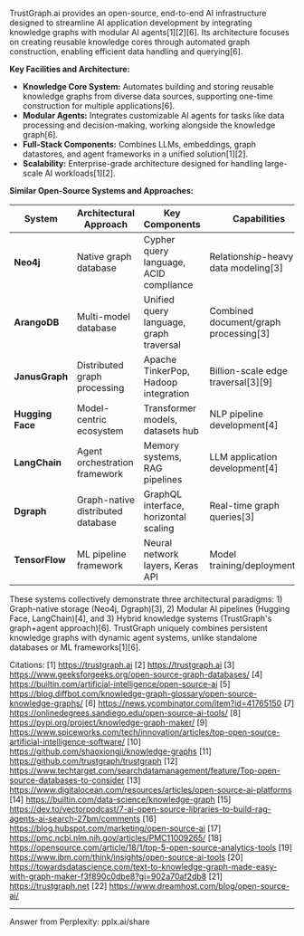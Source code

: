 TrustGraph.ai provides an open-source, end-to-end AI infrastructure designed to streamline AI application development by integrating knowledge graphs with modular AI agents[1][2][6]. Its architecture focuses on creating reusable knowledge cores through automated graph construction, enabling efficient data handling and querying[6].

**Key Facilities and Architecture:**
- **Knowledge Core System:** Automates building and storing reusable knowledge graphs from diverse data sources, supporting one-time construction for multiple applications[6].
- **Modular Agents:** Integrates customizable AI agents for tasks like data processing and decision-making, working alongside the knowledge graph[6].
- **Full-Stack Components:** Combines LLMs, embeddings, graph datastores, and agent frameworks in a unified solution[1][2].
- **Scalability:** Enterprise-grade architecture designed for handling large-scale AI workloads[1][2].

**Similar Open-Source Systems and Approaches:**

| System               | Architectural Approach                    | Key Components                          | Capabilities                            |
|----------------------|-------------------------------------------|-----------------------------------------|-----------------------------------------|
| **Neo4j**            | Native graph database                     | Cypher query language, ACID compliance  | Relationship-heavy data modeling[3]     |
| **ArangoDB**         | Multi-model database                      | Unified query language, graph traversal | Combined document/graph processing[3]  |
| **JanusGraph**       | Distributed graph processing              | Apache TinkerPop, Hadoop integration    | Billion-scale edge traversal[3][9]      |
| **Hugging Face**     | Model-centric ecosystem                   | Transformer models, datasets hub        | NLP pipeline development[4]             |
| **LangChain**        | Agent orchestration framework             | Memory systems, RAG pipelines           | LLM application development[4]          |
| **Dgraph**           | Graph-native distributed database         | GraphQL interface, horizontal scaling   | Real-time graph queries[3]              |
| **TensorFlow**       | ML pipeline framework                     | Neural network layers, Keras API        | Model training/deployment[4]            |

These systems collectively demonstrate three architectural paradigms: 1) Graph-native storage (Neo4j, Dgraph)[3], 2) Modular AI pipelines (Hugging Face, LangChain)[4], and 3) Hybrid knowledge systems (TrustGraph's graph+agent approach)[6]. TrustGraph uniquely combines persistent knowledge graphs with dynamic agent systems, unlike standalone databases or ML frameworks[1][6].

Citations:
[1] https://trustgraph.ai
[2] https://trustgraph.ai
[3] https://www.geeksforgeeks.org/open-source-graph-databases/
[4] https://builtin.com/artificial-intelligence/open-source-ai
[5] https://blog.diffbot.com/knowledge-graph-glossary/open-source-knowledge-graphs/
[6] https://news.ycombinator.com/item?id=41765150
[7] https://onlinedegrees.sandiego.edu/open-source-ai-tools/
[8] https://pypi.org/project/knowledge-graph-maker/
[9] https://www.spiceworks.com/tech/innovation/articles/top-open-source-artificial-intelligence-software/
[10] https://github.com/shaoxiongji/knowledge-graphs
[11] https://github.com/trustgraph/trustgraph
[12] https://www.techtarget.com/searchdatamanagement/feature/Top-open-source-databases-to-consider
[13] https://www.digitalocean.com/resources/articles/open-source-ai-platforms
[14] https://builtin.com/data-science/knowledge-graph
[15] https://dev.to/vectorpodcast/7-ai-open-source-libraries-to-build-rag-agents-ai-search-27bm/comments
[16] https://blog.hubspot.com/marketing/open-source-ai
[17] https://pmc.ncbi.nlm.nih.gov/articles/PMC11009265/
[18] https://opensource.com/article/18/1/top-5-open-source-analytics-tools
[19] https://www.ibm.com/think/insights/open-source-ai-tools
[20] https://towardsdatascience.com/text-to-knowledge-graph-made-easy-with-graph-maker-f3f890c0dbe8?gi=902a70af2db8
[21] https://trustgraph.net
[22] https://www.dreamhost.com/blog/open-source-ai/

---
Answer from Perplexity: pplx.ai/share
